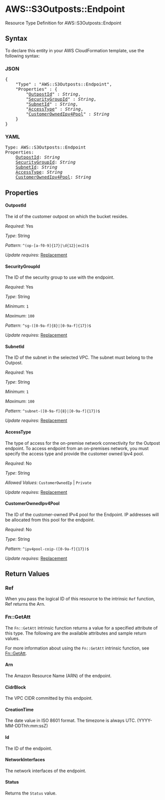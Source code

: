 # AWS::S3Outposts::Endpoint

Resource Type Definition for AWS::S3Outposts::Endpoint

## Syntax

To declare this entity in your AWS CloudFormation template, use the following syntax:

### JSON

<pre>
{
    "Type" : "AWS::S3Outposts::Endpoint",
    "Properties" : {
        "<a href="#outpostid" title="OutpostId">OutpostId</a>" : <i>String</i>,
        "<a href="#securitygroupid" title="SecurityGroupId">SecurityGroupId</a>" : <i>String</i>,
        "<a href="#subnetid" title="SubnetId">SubnetId</a>" : <i>String</i>,
        "<a href="#accesstype" title="AccessType">AccessType</a>" : <i>String</i>,
        "<a href="#customerownedipv4pool" title="CustomerOwnedIpv4Pool">CustomerOwnedIpv4Pool</a>" : <i>String</i>
    }
}
</pre>

### YAML

<pre>
Type: AWS::S3Outposts::Endpoint
Properties:
    <a href="#outpostid" title="OutpostId">OutpostId</a>: <i>String</i>
    <a href="#securitygroupid" title="SecurityGroupId">SecurityGroupId</a>: <i>String</i>
    <a href="#subnetid" title="SubnetId">SubnetId</a>: <i>String</i>
    <a href="#accesstype" title="AccessType">AccessType</a>: <i>String</i>
    <a href="#customerownedipv4pool" title="CustomerOwnedIpv4Pool">CustomerOwnedIpv4Pool</a>: <i>String</i>
</pre>

## Properties

#### OutpostId

The id of the customer outpost on which the bucket resides.

_Required_: Yes

_Type_: String

_Pattern_: <code>^(op-[a-f0-9]{17}|\d{12}|ec2)$</code>

_Update requires_: [Replacement](https://docs.aws.amazon.com/AWSCloudFormation/latest/UserGuide/using-cfn-updating-stacks-update-behaviors.html#update-replacement)

#### SecurityGroupId

The ID of the security group to use with the endpoint.

_Required_: Yes

_Type_: String

_Minimum_: <code>1</code>

_Maximum_: <code>100</code>

_Pattern_: <code>^sg-([0-9a-f]{8}|[0-9a-f]{17})$</code>

_Update requires_: [Replacement](https://docs.aws.amazon.com/AWSCloudFormation/latest/UserGuide/using-cfn-updating-stacks-update-behaviors.html#update-replacement)

#### SubnetId

The ID of the subnet in the selected VPC. The subnet must belong to the Outpost.

_Required_: Yes

_Type_: String

_Minimum_: <code>1</code>

_Maximum_: <code>100</code>

_Pattern_: <code>^subnet-([0-9a-f]{8}|[0-9a-f]{17})$</code>

_Update requires_: [Replacement](https://docs.aws.amazon.com/AWSCloudFormation/latest/UserGuide/using-cfn-updating-stacks-update-behaviors.html#update-replacement)

#### AccessType

The type of access for the on-premise network connectivity for the Outpost endpoint. To access endpoint from an on-premises network, you must specify the access type and provide the customer owned Ipv4 pool.

_Required_: No

_Type_: String

_Allowed Values_: <code>CustomerOwnedIp</code> | <code>Private</code>

_Update requires_: [Replacement](https://docs.aws.amazon.com/AWSCloudFormation/latest/UserGuide/using-cfn-updating-stacks-update-behaviors.html#update-replacement)

#### CustomerOwnedIpv4Pool

The ID of the customer-owned IPv4 pool for the Endpoint. IP addresses will be allocated from this pool for the endpoint.

_Required_: No

_Type_: String

_Pattern_: <code>^ipv4pool-coip-([0-9a-f]{17})$</code>

_Update requires_: [Replacement](https://docs.aws.amazon.com/AWSCloudFormation/latest/UserGuide/using-cfn-updating-stacks-update-behaviors.html#update-replacement)

## Return Values

### Ref

When you pass the logical ID of this resource to the intrinsic `Ref` function, Ref returns the Arn.

### Fn::GetAtt

The `Fn::GetAtt` intrinsic function returns a value for a specified attribute of this type. The following are the available attributes and sample return values.

For more information about using the `Fn::GetAtt` intrinsic function, see [Fn::GetAtt](https://docs.aws.amazon.com/AWSCloudFormation/latest/UserGuide/intrinsic-function-reference-getatt.html).

#### Arn

The Amazon Resource Name (ARN) of the endpoint.

#### CidrBlock

The VPC CIDR committed by this endpoint.

#### CreationTime

The date value in ISO 8601 format. The timezone is always UTC. (YYYY-MM-DDThh:mm:ssZ)

#### Id

The ID of the endpoint.

#### NetworkInterfaces

The network interfaces of the endpoint.

#### Status

Returns the <code>Status</code> value.
